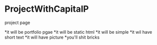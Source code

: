 # ProjectWithCapitalP

project page 

*it will be portfolio pgae
*it will be static html
*it will be simple
*it wil have short text
*it will have picture
*you'll shit bricks

